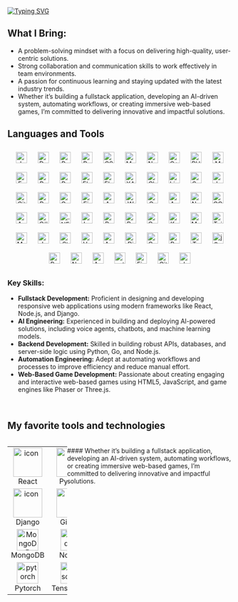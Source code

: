 [![Typing
SVG](https://readme-typing-svg.demolab.com?font=Fira+Code&weight=500&size=40&duration=3000&pause=1000&center=true&width=800&height=100&lines=Seasoned+Fullstack+developer;Talented+AI+Engineer;Ideal+Automation+Assistant;Web-based+Game+developer)](https://git.io/typing-svg)

## What I Bring:
<ul>
<li> A problem-solving mindset with a focus on delivering high-quality, user-centric solutions.</li>
<li> Strong collaboration and communication skills to work effectively in team environments.</li>
<li> A passion for continuous learning and staying updated with the latest industry trends.</li>
<li> Whether it’s building a fullstack application, developing an AI-driven system, automating workflows, or creating immersive web-based games, I’m committed to delivering innovative and impactful solutions.</li>
</ul>

## Languages and Tools
<div align="center">
  <a href="https://www.javascript.com/" target="_blank"><img style="margin: 10px"
      src="https://profilinator.rishav.dev/skills-assets/javascript-original.svg" alt="JavaScript" height="25" /></a>
  <a href="https://www.docker.com/" target="_blank"><img style="margin: 10px"
      src="https://profilinator.rishav.dev/skills-assets/docker-original-wordmark.svg" alt="Docker" height="25" /></a>
  <a href="https://www.python.org/" target="_blank"><img style="margin: 10px"
      src="https://profilinator.rishav.dev/skills-assets/python-original.svg" alt="Python" height="25" /></a>
  <a href="https://reactjs.org/" target="_blank"><img style="margin: 10px"
      src="https://profilinator.rishav.dev/skills-assets/react-original-wordmark.svg" alt="React" height="25" /></a>
  <a href="https://www.w3schools.com/css/" target="_blank"><img style="margin: 10px"
      src="https://profilinator.rishav.dev/skills-assets/css3-original-wordmark.svg" alt="CSS3" height="25" /></a>
  <a href="https://www.mysql.com/" target="_blank"><img style="margin: 10px"
      src="https://profilinator.rishav.dev/skills-assets/mysql-original-wordmark.svg" alt="MySQL" height="25" /></a>
  <a href="https://www.nginx.com/" target="_blank"><img style="margin: 10px"
      src="https://profilinator.rishav.dev/skills-assets/nginx-original.svg" alt="Nginx" height="25" /></a>
  <a href="https://www.cplusplus.com/" target="_blank"><img style="margin: 10px"
      src="https://profilinator.rishav.dev/skills-assets/cplusplus-original.svg" alt="C++" height="25" /></a>
  <a href="https://www.php.net/" target="_blank"><img style="margin: 10px"
      src="https://profilinator.rishav.dev/skills-assets/php-original.svg" alt="PHP" height="25" /></a>
  <a href="https://www.mongodb.com/" target="_blank"><img style="margin: 10px"
      src="https://profilinator.rishav.dev/skills-assets/mongodb-original-wordmark.svg" alt="MongoDB" height="25" /></a>
  <a href="https://expressjs.com/" target="_blank"><img style="margin: 10px"
      src="https://profilinator.rishav.dev/skills-assets/express-original-wordmark.svg" alt="Express.js"
      height="25" /></a>
  <a href="https://www.gnu.org/software/bash/" target="_blank"><img style="margin: 10px"
      src="https://profilinator.rishav.dev/skills-assets/gnu_bash-icon.svg" alt="Bash" height="25" /></a>
  <a href="https://www.raspberrypi.org/" target="_blank"><img style="margin: 10px"
      src="https://profilinator.rishav.dev/skills-assets/raspberrypi.png" alt="Raspberry Pi" height="25" /></a>
  <a href="https://www.elastic.co/" target="_blank"><img style="margin: 10px"
      src="https://profilinator.rishav.dev/skills-assets/elasticsearch.png" alt="Elastic Search" height="25" /></a>
  <a href="https://flask.palletsprojects.com/" target="_blank"><img style="margin: 10px"
      src="https://profilinator.rishav.dev/skills-assets/flask.png" alt="Flask" height="25" /></a>
  <a href="https://www.apachefriends.org/" target="_blank"><img style="margin: 10px"
      src="https://profilinator.rishav.dev/skills-assets/xampp.png" alt="XAMPP" height="25" /></a>
  <a href="https://www.chartjs.org/" target="_blank"><img style="margin: 10px"
      src="https://profilinator.rishav.dev/skills-assets/logo-title.svg" alt="Chart.js" height="25" /></a>
  <a href="https://www.linux.org/" target="_blank"><img style="margin: 10px"
      src="https://profilinator.rishav.dev/skills-assets/linux-original.svg" alt="Linux" height="25" /></a>
  <a href="https://sass-lang.com/" target="_blank"><img style="margin: 10px"
      src="https://profilinator.rishav.dev/skills-assets/sass-original.svg" alt="Sass" height="25" /></a>
  <a href="https://www.jenkins.io/" target="_blank"><img style="margin: 10px"
      src="https://profilinator.rishav.dev/skills-assets/jenkins-icon.svg" alt="Jenkins" height="25" /></a>
  <a href="https://github.com/" target="_blank"><img style="margin: 10px"
      src="https://profilinator.rishav.dev/skills-assets/git-scm-icon.svg" alt="Git" height="25" /></a>
  <a href="https://www.rabbitmq.com/" target="_blank"><img style="margin: 10px"
      src="https://profilinator.rishav.dev/skills-assets/rabbitmq-icon.svg" alt="RabbitMQ" height="25" /></a>
  <a href="https://www.gatsbyjs.com/" target="_blank"><img style="margin: 10px"
      src="https://profilinator.rishav.dev/skills-assets/gatsby.png" alt="Gatsby" height="25" /></a>
  <a href="https://firebase.google.com/" target="_blank"><img style="margin: 10px"
      src="https://profilinator.rishav.dev/skills-assets/firebase.png" alt="Firebase" height="25" /></a>
  <a href="https://www.arduino.cc/" target="_blank"><img style="margin: 10px"
      src="https://profilinator.rishav.dev/skills-assets/arduino.png" alt="Arduino" height="25" /></a>
  <a href="https://wordpress.com/" target="_blank"><img style="margin: 10px"
      src="https://profilinator.rishav.dev/skills-assets/wordpress.png" alt="WordPress" height="25" /></a>
  <a href="https://graphql.org/" target="_blank"><img style="margin: 10px"
      src="https://profilinator.rishav.dev/skills-assets/graphql.png" alt="GraphQL" height="25" /></a>
  <a href="https://www.ansible.com/" target="_blank"><img style="margin: 10px"
      src="https://profilinator.rishav.dev/skills-assets/ansible.png" alt="Ansible" height="25" /></a>
  <a href="https://nodejs.org/" target="_blank"><img style="margin: 10px"
      src="https://profilinator.rishav.dev/skills-assets/nodejs-original-wordmark.svg" alt="Node.js" height="25" /></a>
  <a href="https://cloud.google.com/" target="_blank"><img style="margin: 10px"
      src="https://profilinator.rishav.dev/skills-assets/google_cloud-icon.svg" alt="GCP" height="25" /></a>
  <a href="https://angular.io/" target="_blank"><img style="margin: 10px"
      src="https://profilinator.rishav.dev/skills-assets/angularjs-original.svg" alt="Angular" height="25" /></a>
  <a href="https://docs.microsoft.com/en-us/dotnet/csharp/" target="_blank"><img style="margin: 10px"
      src="https://profilinator.rishav.dev/skills-assets/csharp-original.svg" alt="C#" height="25" /></a>
  <a href="https://dotnet.microsoft.com/download/dotnet-framework" target="_blank"><img style="margin: 10px"
      src="https://profilinator.rishav.dev/skills-assets/dot-net-original-wordmark.svg" alt=".NET" height="25" /></a>
  <a href="https://laravel.com/" target="_blank"><img style="margin: 10px"
      src="https://profilinator.rishav.dev/skills-assets/laravel-plain-wordmark.svg" alt="Laravel" height="25" /></a>
  <a href="https://redis.io/" target="_blank"><img style="margin: 10px"
      src="https://profilinator.rishav.dev/skills-assets/redis-original-wordmark.svg" alt="Redis" height="25" /></a>
  <a href="https://redux.js.org/" target="_blank"><img style="margin: 10px"
      src="https://profilinator.rishav.dev/skills-assets/redux-original.svg" alt="Redux" height="25" /></a>
  <a href="https://opencv.org/" target="_blank"><img style="margin: 10px"
      src="https://profilinator.rishav.dev/skills-assets/opencv-icon.svg" alt="OpenCV" height="25" /></a>
  <a href="https://keras.io/" target="_blank"><img style="margin: 10px"
      src="https://profilinator.rishav.dev/skills-assets/keras.png" alt="Keras" height="25" /></a>
  <a href="https://mariadb.org/" target="_blank"><img style="margin: 10px"
      src="https://profilinator.rishav.dev/skills-assets/mariadb.png" alt="Maria DB" height="25" /></a>
  <a href="https://www.tailwindcss.com/" target="_blank"><img style="margin: 10px"
      src="https://profilinator.rishav.dev/skills-assets/tailwindcss.svg" alt="Tailwind CSS" height="25" /></a>
  <a href="https://mui.com/" target="_blank"><img style="margin: 10px"
      src="https://profilinator.rishav.dev/skills-assets/mui.png" alt="Material UI" height="25" /></a>
  <a href="https://www.java.com/" target="_blank"><img style="margin: 10px"
      src="https://profilinator.rishav.dev/skills-assets/java-original-wordmark.svg" alt="Java" height="25" /></a>
  <a href="https://styled-components.com/" target="_blank"><img style="margin: 10px"
      src="https://profilinator.rishav.dev/skills-assets/styled-components.png" alt="Styled Components"
      height="25" /></a>
  <a href="https://vuejs.org/" target="_blank"><img style="margin: 10px"
      src="https://profilinator.rishav.dev/skills-assets/vuejs-original-wordmark.svg" alt="Vue.js" height="25" /></a>
  <a href="https://www.android.com/intl/en_in/" target="_blank"><img style="margin: 10px"
      src="https://profilinator.rishav.dev/skills-assets/android-original-wordmark.svg" alt="Android" height="25" /></a>
  <a href="https://www.djangoproject.com/" target="_blank"><img style="margin: 10px"
      src="https://profilinator.rishav.dev/skills-assets/django-original.svg" alt="Django" height="25" /></a>
  <a href="https://codeigniter.com/" target="_blank"><img style="margin: 10px"
      src="https://profilinator.rishav.dev/skills-assets/codeigniter.svg" alt="CodeIgniter" height="25" /></a>
  <a href="https://www.postgresql.org/" target="_blank"><img style="margin: 10px"
      src="https://profilinator.rishav.dev/skills-assets/postgresql-original-wordmark.svg" alt="PostgreSQL"
      height="25" /></a>
  <a href="https://www.tensorflow.org/" target="_blank"><img style="margin: 10px"
      src="https://profilinator.rishav.dev/skills-assets/tensorflow-icon.svg" alt="TensorFlow" height="25" /></a>
  <a href="https://jquery.com/" target="_blank"><img style="margin: 10px"
      src="https://profilinator.rishav.dev/skills-assets/jquery.png" alt="jQuery" height="25" /></a>
  <a href="https://docs.microsoft.com/en-us/powershell/" target="_blank"><img style="margin: 10px"
      src="https://profilinator.rishav.dev/skills-assets/powershell.png" alt="PowerShell" height="25" /></a>
  <a href="https://nextjs.org/" target="_blank"><img style="margin: 10px"
      src="https://profilinator.rishav.dev/skills-assets/nextjs.png" alt="NextJS" height="25" /></a>
  <a href="https://azure.microsoft.com/en-in/" target="_blank"><img style="margin: 10px"
      src="https://profilinator.rishav.dev/skills-assets/microsoft_azure-icon.svg" alt="Azure" height="25" /></a>
  <a href="https://pytorch.org/" target="_blank"><img style="margin: 10px"
      src="https://profilinator.rishav.dev/skills-assets/pytorch-icon.svg" alt="pytorch" height="25" /></a>
  <a href="https://www.figma.com/" target="_blank"><img style="margin: 10px"
      src="https://profilinator.rishav.dev/skills-assets/figma-icon.svg" alt="Figma" height="25" /></a>
  <a href="https://about.gitlab.com/" target="_blank"><img style="margin: 10px"
      src="https://profilinator.rishav.dev/skills-assets/gitlab.svg" alt="GitLab" height="25" /></a>
  <a href="https://www.jestjs.io/" target="_blank"><img style="margin: 10px"
      src="https://profilinator.rishav.dev/skills-assets/jest.svg" alt="Jest" height="25" /></a>
</div>

### Key Skills:
<ul>
<li><b>Fullstack Development:</b> Proficient in designing and developing responsive web applications using modern frameworks like React, Node.js, and Django.</li>
<li><b>AI Engineering:</b> Experienced in building and deploying AI-powered solutions, including voice agents, chatbots, and machine learning models.</li>
<li><b>Backend Development:</b> Skilled in building robust APIs, databases, and server-side logic using Python, Go, and Node.js.</li>
<li><b>Automation Engineering:</b> Adept at automating workflows and processes to improve efficiency and reduce manual effort.</li>
<li><b>Web-Based Game Development:</b> Passionate about creating engaging and interactive web-based games using HTML5, JavaScript, and game engines like Phaser or Three.js.</li>
</ul>
<br />

##  My favorite tools and technologies

<div style="display: flex; align-items: flex-start; align: center">
  <table align="center">
    <tr>
      <td align="center" width="96">
        <img src="https://techstack-generator.vercel.app/react-icon.svg" alt="icon" width="65" height="65" />
        <br>React
      </td>
      <td align="center" width="96">
        <a href="#macropower-tech">
          <img src="https://techstack-generator.vercel.app/python-icon.svg" alt="icon" width="65" height="65" />
        </a>
        <br>Python
      </td>
      <td align="center" width="96">
        <img src="https://techstack-generator.vercel.app/js-icon.svg" alt="icon" width="65" height="65" />
        <br>JavaScript
      </td>
      <td align="center" width="96">
        <img src="https://techstack-generator.vercel.app/cpp-icon.svg" alt="icon" width="65" height="65" />
        <br>C++
      </td>
      <td align="center" width="96">
        <img src="https://techstack-generator.vercel.app/webpack-icon.svg" alt="icon" width="65" height="65" />
        <br>Webpack
      </td>
      <td align="center" width="96">
        <img src="https://techstack-generator.vercel.app/mysql-icon.svg" alt="icon" width="65" height="65" />
        <br>MySQL
      </td>
      <td align="center" width="96">
        <img src="https://techstack-generator.vercel.app/ts-icon.svg" alt="icon" width="65" height="65" />
        <br>TypeScript
      </td>
      <td align="center" width="96">
        <img src="https://techstack-generator.vercel.app/aws-icon.svg" alt="icon" width="65" height="65" />
        <br>AWS
      </td>
      <td align="center" width="96">
        <img src="https://techstack-generator.vercel.app/csharp-icon.svg" alt="icon" width="65" height="65" />
        <br>C#
      </td>
    </tr>
    <tr>
      <td align="center" width="96">
        <img src="https://techstack-generator.vercel.app/django-icon.svg" alt="icon" width="65" height="65" />
        <br>Django
      <td align="center" width="96">
        <img src="https://techstack-generator.vercel.app/github-icon.svg" alt="icon" width="65" height="65" />
        <br>Github
      </td>
      <td align="center" width="96">
        <img src="https://user-images.githubusercontent.com/25181517/192108372-f71d70ac-7ae6-4c0d-8395-51d8870c2ef0.png"
          width="48" height="48" alt="Git" />
        <br>Git
      </td>
      <td align="center" width="96">
        <img src="https://skillicons.dev/icons?i=laravel" width="48" height="48" alt="Laravel" />
        <br>Laravel
      </td>
      <td align="center" width="96">
        <img src="https://skillicons.dev/icons?i=azure" width="48" height="48" alt="azure" />
        <br>Azure
      </td>
      <td align="center" width="96">
        <img src="https://skillicons.dev/icons?i=bots" width="48" height="48" alt="bots" />
        <br>Bots
      </td>
      <td align="center" width="96">
        <img src="https://skillicons.dev/icons?i=docker" width="48" height="48" alt="docker" />
        <br>Docker
      </td>
      <td align="center" width="96">
        <img src="https://skillicons.dev/icons?i=tailwind" width="48" height="48" alt="tailwind" />
        <br>Tailwind
      </td>
      <td align="center" width="96">
        <img src="https://skillicons.dev/icons?i=electron" width="48" height="48" alt="electron" />
        <br>Electron
      </td>
    </tr>
    <tr>
      <td align="center" width="96">
        <img src="https://skillicons.dev/icons?i=mongodb" width="48" height="48" alt="MongoDB" />
        <br>MongoDB
      </td>
      <td align="center" width="96">
        <img src="https://skillicons.dev/icons?i=nodejs" width="48" height="48" alt="Nodejs" />
        <br>Nodejs
      </td>
      </td>
      <td align="center" width="96">
        <img src="https://skillicons.dev/icons?i=php" width="48" height="48" alt="PHP" />
        <br>PHP
      </td>
      <td align="center" width="96">
        <img src="https://skillicons.dev/icons?i=godot" width="48" height="48" alt="godot" />
        <br>Godot
      </td>
      <td align="center" width="96">
        <img src="https://skillicons.dev/icons?i=wordpress" width="48" height="48" alt="WordPress" />
        <br>WordPress
      </td>
      <td align="center" width="96">
        <img src="https://skillicons.dev/icons?i=vue" width="48" height="48" alt="Vue" />
        <br>Vue
      </td>
      <td align="center" width="96">
        <img src="https://skillicons.dev/icons?i=sass" width="48" height="48" alt="Sass" />
        <br>Sass
      </td>
      <td align="center" width="96">
        <img src="https://skillicons.dev/icons?i=graphql" width="48" height="48" alt="MySQL" />
        <br>GraphQL
      </td>
      <td align="center" width="96">
        <img src="https://skillicons.dev/icons?i=postgres" width="48" height="48" alt="PostgreSQL" />
        <br>PostgreSQL
      </td>
    </tr>
    <tr>
      <td align="center" width="96">
        <img src="https://skillicons.dev/icons?i=pytorch" width="48" height="48" alt="pytorch" />
        <br>Pytorch
      </td>
      <td align="center" width="96">
        <img src="https://skillicons.dev/icons?i=tensorflow" width="48" height="48" alt="tensorflow" />
        <br>TensorFlow
      </td>
      </td>
      <td align="center" width="96">
        <img src="https://skillicons.dev/icons?i=nuxt" width="48" height="48" alt="nuxt" />
        <br>Nuxt
      </td>
      <td align="center" width="96">
        <img src="https://skillicons.dev/icons?i=unity" width="48" height="48" alt="unity" />
        <br>Unity
      </td>
      <td align="center" width="96">
        <img src="https://skillicons.dev/icons?i=svelte" width="48" height="48" alt="svelte" />
        <br>Svelte
      </td>
      <td align="center" width="96">
        <img src="https://skillicons.dev/icons?i=solidity" width="48" height="48" alt="solidity" />
        <br>Solidity
      </td>
      <td align="center" width="96">
        <img src="https://skillicons.dev/icons?i=rust" width="48" height="48" alt="rust" />
        <br>Rust
      </td>
      <td align="center" width="96">
        <!--         <img src="https://skillicons.dev/icons?i=graphql" width="48" height="48" alt="MySQL" />
      <br>GraphQL -->
      </td>
      <td align="center" width="96">
        <!--         <img src="https://skillicons.dev/icons?i=postgres" width="48" height="48" alt="PostgreSQL" />
      <br>PostgreSQL -->
      </td>
    </tr>
  </table>
  <br>
  #### Whether it’s building a fullstack application, developing an AI-driven system, automating workflows, or creating immersive web-based games, I’m committed to delivering innovative and impactful solutions.
  <br>

